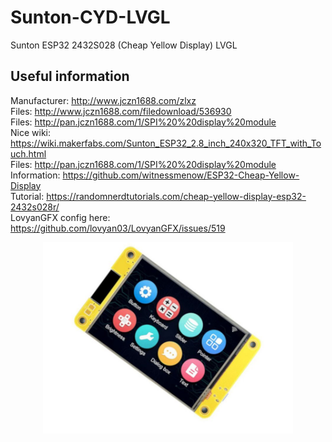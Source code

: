 # Sunton-CYD-LVGL
Sunton  ESP32 2432S028 (Cheap Yellow Display) LVGL

## Useful information

Manufacturer:  http://www.jczn1688.com/zlxz    
Files:         http://www.jczn1688.com/filedownload/536930    
Files:         http://pan.jczn1688.com/1/SPI%20%20display%20module  
Nice wiki:     https://wiki.makerfabs.com/Sunton_ESP32_2.8_inch_240x320_TFT_with_Touch.html   
Files:         http://pan.jczn1688.com/1/SPI%20%20display%20module    
Information:   https://github.com/witnessmenow/ESP32-Cheap-Yellow-Display    
Tutorial:      https://randomnerdtutorials.com/cheap-yellow-display-esp32-2432s028r/    
LovyanGFX config here: https://github.com/lovyan03/LovyanGFX/issues/519   


<p align="center">
  <img src="https://github.com/paulhamsh/Sunton-CYD-LVGL/blob/main/sunton_esp32_2432S028.jpg" width="400" title="Sunton 2432S028 (Cheap Yellow Display)">
</p>


